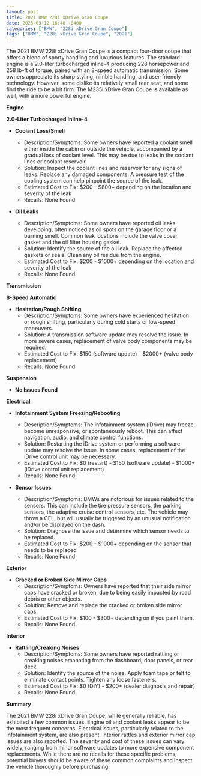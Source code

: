 ```yaml
---
layout: post
title: 2021 BMW 228i xDrive Gran Coupe
date: 2025-03-12 16:48 -0400
categories: ["BMW", "228i xDrive Gran Coupe"]
tags: ["BMW", "228i xDrive Gran Coupe", "2021"]
---
```

The 2021 BMW 228i xDrive Gran Coupe is a compact four-door coupe that offers a blend of sporty handling and luxurious features. The standard engine is a 2.0-liter turbocharged inline-4 producing 228 horsepower and 258 lb-ft of torque, paired with an 8-speed automatic transmission. Some owners appreciate its sharp styling, nimble handling, and user-friendly technology. However, some dislike its relatively small rear seat, and some find the ride to be a bit firm. The M235i xDrive Gran Coupe is available as well, with a more powerful engine.

**Engine**

**2.0-Liter Turbocharged Inline-4**

*   **Coolant Loss/Smell**
    *   Description/Symptoms: Some owners have reported a coolant smell either inside the cabin or outside the vehicle, accompanied by a gradual loss of coolant level. This may be due to leaks in the coolant lines or coolant reservoir.
    *   Solution: Inspect the coolant lines and reservoir for any signs of leaks. Replace any damaged components. A pressure test of the cooling system can help pinpoint the source of the leak.
    *   Estimated Cost to Fix: $200 - $800+ depending on the location and severity of the leak
    *   Recalls: None Found

* **Oil Leaks**
    * Description/Symptoms: Some owners have reported oil leaks developing, often noticed as oil spots on the garage floor or a burning smell. Common leak locations include the valve cover gasket and the oil filter housing gasket.
    * Solution: Identify the source of the oil leak. Replace the affected gaskets or seals. Clean any oil residue from the engine.
    * Estimated Cost to Fix: $200 - $1000+ depending on the location and severity of the leak
    * Recalls: None Found

**Transmission**

**8-Speed Automatic**

*   **Hesitation/Rough Shifting**
    *   Description/Symptoms: Some owners have experienced hesitation or rough shifting, particularly during cold starts or low-speed maneuvers.
    *   Solution: A transmission software update may resolve the issue. In more severe cases, replacement of valve body components may be required.
    *   Estimated Cost to Fix: $150 (software update) - $2000+ (valve body replacement)
    *   Recalls: None Found

**Suspension**

*   **No Issues Found**

**Electrical**

*   **Infotainment System Freezing/Rebooting**
    *   Description/Symptoms: The infotainment system (iDrive) may freeze, become unresponsive, or spontaneously reboot. This can affect navigation, audio, and climate control functions.
    *   Solution: Restarting the iDrive system or performing a software update may resolve the issue. In some cases, replacement of the iDrive control unit may be necessary.
    *   Estimated Cost to Fix: $0 (restart) - $150 (software update) - $1000+ (iDrive control unit replacement)
    *   Recalls: None Found

*   **Sensor Issues**
    *   Description/Symptoms: BMWs are notorious for issues related to the sensors. This can include the tire pressure sensors, the parking sensors, the adaptive cruise control sensors, etc. The vehicle may throw a CEL, but will usually be triggered by an unusual notification and/or be displayed on the dash.
    *   Solution: Diagnose the issue and determine which sensor needs to be replaced.
    *   Estimated Cost to Fix: $200 - $1000+ depending on the sensor that needs to be replaced
    *   Recalls: None Found

**Exterior**

*   **Cracked or Broken Side Mirror Caps**
    *   Description/Symptoms: Owners have reported that their side mirror caps have cracked or broken, due to being easily impacted by road debris or other objects.
    *   Solution: Remove and replace the cracked or broken side mirror caps.
    *   Estimated Cost to Fix: $100 - $300+ depending on if you paint them.
    *   Recalls: None Found

**Interior**

*   **Rattling/Creaking Noises**
    *   Description/Symptoms: Some owners have reported rattling or creaking noises emanating from the dashboard, door panels, or rear deck.
    *   Solution: Identify the source of the noise. Apply foam tape or felt to eliminate contact points. Tighten any loose fasteners.
    *   Estimated Cost to Fix: $0 (DIY) - $200+ (dealer diagnosis and repair)
    *   Recalls: None Found

**Summary**

The 2021 BMW 228i xDrive Gran Coupe, while generally reliable, has exhibited a few common issues. Engine oil and coolant leaks appear to be the most frequent concerns. Electrical issues, particularly related to the infotainment system, are also present. Interior rattles and exterior mirror cap issues are also reported. The severity and cost of these issues can vary widely, ranging from minor software updates to more expensive component replacements. While there are no recalls for these specific problems, potential buyers should be aware of these common complaints and inspect the vehicle thoroughly before purchasing.

